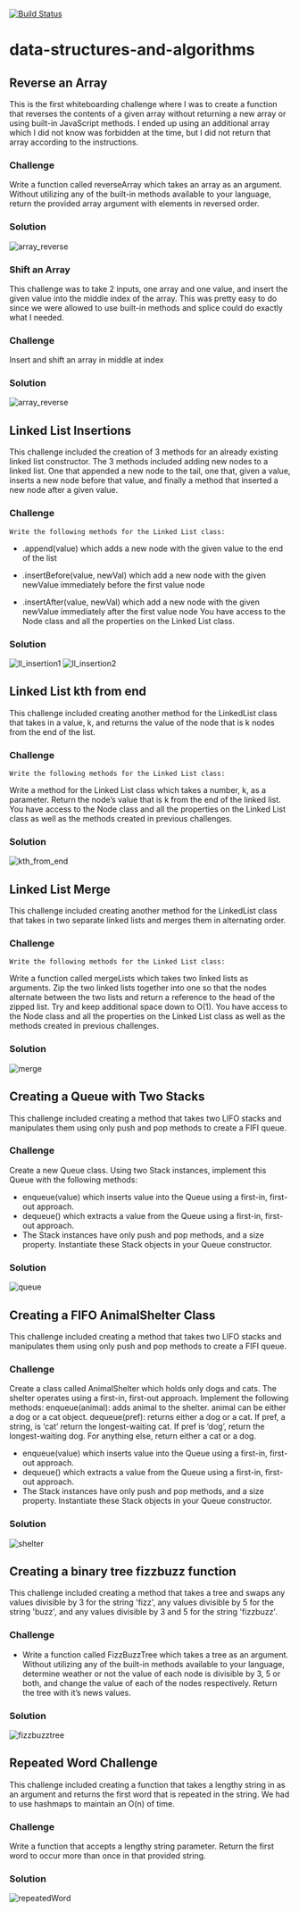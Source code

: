 [![Build Status](https://travis-ci.com/tnorth93/data-structures-and-algorithms.svg?branch=master)](https://travis-ci.com/tnorth93/data-structures-and-algorithms)

# data-structures-and-algorithms

## Reverse an Array
This is the first whiteboarding challenge where I was to create a function that reverses the contents of a given array without returning a new array or using built-in JavaScript methods. I ended up using an additional array which I did not know was forbidden at the time, but I did not return that array according to the instructions.

### Challenge
Write a function called reverseArray which takes an array as an argument. Without utilizing any of the built-in methods available to your language, return the provided array argument with elements in reversed order.

### Solution
![array_reverse](assets/array_reverse.jpg "array_reverse")

### Shift an Array
This challenge was to take 2 inputs, one array and one value, and insert the given value into the middle index of the array. This was pretty easy to do since we were allowed to use built-in methods and splice could do exactly what I needed.

### Challenge
Insert and shift an array in middle at index

### Solution
![array_reverse](assets/array_shift.jpg "array_reverse")

## Linked List Insertions
This challenge included the creation of 3 methods for an already existing linked list constructor. The 3 methods included adding new nodes to a linked list. One that appended a new node to the tail, one that, given a value, inserts a new node before that value, and finally a method that inserted a new node after a given value.
### Challenge
    Write the following methods for the Linked List class:

- .append(value) which adds a new node with the given value to the end of the list

- .insertBefore(value, newVal) which add a new node with the given newValue immediately before the first value node

- .insertAfter(value, newVal) which add a new node with the given newValue immediately after the first value node
You have access to the Node class and all the properties on the Linked List class.

### Solution
![ll_insertion1](assets/ll_insertions1.jpg "array_insertion1")
![ll_insertion2](assets/ll_insertions2.jpg "array_insertion2")

## Linked List kth from end
This challenge included creating another method for the LinkedList class that takes in a value, k,
and returns the value of the node that is k nodes from the end of the list. 
### Challenge
    Write the following methods for the Linked List class:

Write a method for the Linked List class which takes a number, k, as a parameter. Return the node’s value that is k from the end of the linked list. You have access to the Node class and all the properties on the Linked List class as well as the methods created in previous challenges. ​

### Solution
![kth_from_end](assets/ll_kth_from_end.jpg "kth_from_end")

## Linked List Merge
This challenge included creating another method for the LinkedList class that takes in two separate linked lists and merges them in alternating order.
### Challenge
    Write the following methods for the Linked List class:
Write a function called mergeLists which takes two linked lists as arguments. Zip the two linked lists together into one so that the nodes alternate between the two lists and return a reference to the head of the zipped list. Try and keep additional space down to O(1). You have access to the Node class and all the properties on the Linked List class as well as the methods created in previous challenges.
### Solution
![merge](assets/ll_merge.jpg "merge")

## Creating a Queue with Two Stacks
This challenge included creating a method that takes two LIFO stacks and manipulates them using only push and pop methods to create a FIFI queue.
### Challenge
Create a new Queue class. Using two Stack instances, implement this Queue with the following methods:

- enqueue(value) which inserts value into the Queue using a first-in, first-out approach.
- dequeue() which extracts a value from the Queue using a first-in, first-out approach.
- The Stack instances have only push and pop methods, and a size property. Instantiate these Stack objects in your Queue constructor.
### Solution
![queue](assets/queue_with_stacks.jpg "queue")

## Creating a FIFO AnimalShelter Class
This challenge included creating a method that takes two LIFO stacks and manipulates them using only push and pop methods to create a FIFI queue.
### Challenge
Create a class called AnimalShelter which holds only dogs and cats. The shelter operates using a first-in, first-out approach.
Implement the following methods:
enqueue(animal): adds animal to the shelter. animal can be either a dog or a cat object.
dequeue(pref): returns either a dog or a cat. If pref, a string, is ‘cat’ return the longest-waiting cat. If pref is ‘dog’, return the longest-waiting dog. For anything else, return either a cat or a dog.
- enqueue(value) which inserts value into the Queue using a first-in, first-out approach.
- dequeue() which extracts a value from the Queue using a first-in, first-out approach.
- The Stack instances have only push and pop methods, and a size property. Instantiate these Stack objects in your Queue constructor.
### Solution
![shelter](assets/fifo_animal_shelter.jpg "animal shelter")

## Creating a binary tree fizzbuzz function
This challenge included creating a method that takes a tree and swaps any values divisible by 3 for the string 'fizz', any values divisible by 5 for the string 'buzz',
and any values divisible by 3 and 5 for the string 'fizzbuzz'.
### Challenge
- Write a function called FizzBuzzTree which takes a tree as an argument.
Without utilizing any of the built-in methods available to your language, determine weather or not the value of each node is divisible by 3, 5 or both, and change the value of each of the nodes respectively. Return the tree with it’s news values.
### Solution
![fizzbuzztree](assets/fizzbuzztree.jpg "fizzbuzztree")

## Repeated Word Challenge
This challenge included creating a function that takes a lengthy string in as an argument and returns the first word that is repeated in the string. We had to use hashmaps to maintain an O(n) of time.
### Challenge
Write a function that accepts a lengthy string parameter.
Return the first word to occur more than once in that provided string.
### Solution
![repeatedWord](assets/repeated_word.jpg "repeatedWord")